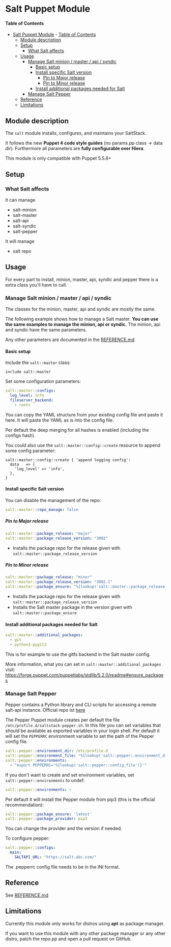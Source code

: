# Salt Puppet Module

#### Table of Contents

- [Salt Puppet Module](#salt-puppet-module)
      - [Table of Contents](#table-of-contents)
  - [Module description](#module-description)
  - [Setup](#setup)
    - [What Salt affects](#what-salt-affects)
  - [Usage](#usage)
    - [Manage Salt minion / master / api / syndic](#manage-salt-minion--master--api--syndic)
      - [Basic setup](#basic-setup)
      - [Install specific Salt version](#install-specific-salt-version)
        - [Pin to Major release](#pin-to-major-release)
        - [Pin to Minor release](#pin-to-minor-release)
      - [Install additional packages needed for Salt](#install-additional-packages-needed-for-salt)
    - [Manage Salt Pepper](#manage-salt-pepper)
  - [Reference](#reference)
  - [Limitations](#limitations)

## Module description

The `salt` module installs, configures, and maintains your SaltStack.

It follows the new **Puppet 4 code style guides** (no params.pp class -> data dir). Furthermore all parameters are **fully configurable over Hiera**.

This module is only compatible with Puppet 5.5.8+

## Setup

### What Salt affects

It can manage
* salt-minion
* salt-master
* salt-api
* salt-syndic
* salt-pepper

It will manage
* salt repo

## Usage

For every part to install, minion, master, api, syndic and pepper there is a extra class you'll have to call.

### Manage Salt minion / master / api / syndic

The classes for the minion, master, api and syndic are mostly the same.

The following example shows how to manage a Salt master. **You can use the same examples to manage the minion, api or syndic.** The minion, api and syndic have the same parameters.

Any other parameters are documented in the [REFERENCE.md](REFERENCE.md)

#### Basic setup

Include the `salt::master` class:
```puppet
include salt::master
```

Set some configuration parameters:
```yaml
salt::master::configs:
  log_level: info
  fileserver_backend:
    - roots
```
You can copy the YAML structure from your existing config file and paste it here. It will paste the YAML as is into the config file.

Per default the deep merging for all hashes is enabled (including the configs hash).

You could also use the `salt::master::config::create` resource to append some config parameter:
```puppet
salt::master::config::create { 'append logging config':
  data   => {
    'log_level' => 'info',
  },
}
```

#### Install specific Salt version

You can disable the management of the repo:
```yaml
salt::master::repo_manage: false
```

##### Pin to Major release

```yaml
salt::master::package_release: "major"
salt::master::package_release_version: "3002"
```
* Installs the package repo for the release given with `salt::master::package_release_version`

##### Pin to Minor release

```yaml
salt::master::package_release: "minor"
salt::master::package_release_version: "3002.1"
salt::master::package_ensure: "%{lookup('salt::master::package_release')}+ds-1"
```
* Installs the package repo for the release given with `salt::master::package_release_version`
* Installs the Salt master package in the version given with `salt::master::package_ensure`

#### Install additional packages needed for Salt

```yaml
salt::master::additional_packages:
  - git
  - python3-pygit2
```
This is for example to use the gitfs backend in the Salt master config.

More information, what you can set in `salt::master::additional_packages` visit: https://forge.puppet.com/puppetlabs/stdlib/5.2.0/readme#ensure_packages


### Manage Salt Pepper

Pepper contains a Python library and CLI scripts for accessing a remote salt-api instance. Official repo ist [here](https://github.com/saltstack/pepper)

The Pepper Puppet module creates per default the file `/etc/profile.d/saltstack-pepper.sh`. In this file you can set variables that should be available as exported variables in your login shell. Per default it will set the `PEPPERRC` environment variable to set the path of the Pepper config file.
```yaml
salt::pepper::environment_dir: /etc/profile.d
salt::pepper::environment_file: "%{lookup('salt::pepper::environment_dir')}/saltstack-pepper.sh"
salt::pepper::environments:
  - "export PEPPERRC='%{lookup('salt::pepper::config_file')}'"
```

If you don't want to create and set environment variables, set `salt::pepper::environments` to undef:
```yaml
salt::pepper::environments: ~
```

Per default it will install the Pepper module from pip3 (this is the official recommendation):
```yaml
salt::pepper::package_ensure: 'latest'
salt::pepper::package_provider: pip3
```
You can change the provider and the version if needed.

To configure pepper:
```yaml
salt::pepper::configs:
  main:
    SALTAPI_URL: "https://salt.abc.com/"
```
The .pepperrc config file needs to be in the INI format.

## Reference
See [REFERENCE.md](REFERENCE.md)

## Limitations

Currently this module only works for distros using **apt** as package manager.

If you want to use this module with any other package manager or any other distro, patch the repo.pp and open a pull request on GitHub.

